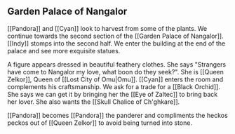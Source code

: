 ## Garden Palace of Nangalor

[[Pandora]] and [[Cyan]] look to harvest from some of the plants. We continue towards the second section of the [[Garden Palace of Nangalor]].  [[Indy]] stomps into the second half. We enter the building at the end of the palace and see more exquisite statues.

A figure appears dressed in beautiful feathery clothes. She says "Strangers have come to Nangalor my love, what boon do they seek?". She is [[Queen Zelkor]], Queen of [[Lost City of Omu|Omu]]. [[Cyan]] enters the room and complements his craftsmanship. We ask for a trade for a [[Black Orchid]]. She says we can get it by bringing her the [[Eye of Zaltec]] to bring back her lover. She also wants the [[Skull Chalice of Ch'ghkare]]. 

[[Pandora]] becomes [[Pandora]] the panderer and compliments the heckos peckos out of [[Queen Zelkor]] to avoid being turned into stone.